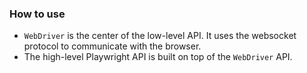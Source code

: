 ### How to use
- `WebDriver` is the center of the low-level API. It uses the websocket protocol to communicate with the browser.
- The high-level Playwright API is built on top of the `WebDriver` API.